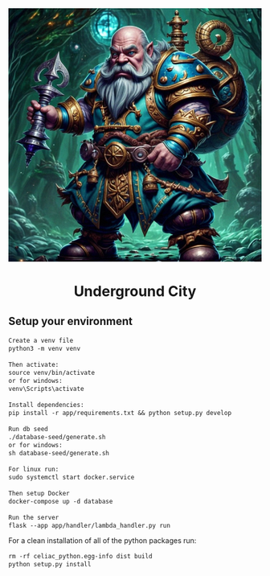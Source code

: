 <div align="center"><img src="./icon.svg" /></div>
<h1 align="center">Underground City</h1>

## Setup your environment

```
Create a venv file
python3 -m venv venv

Then activate:
source venv/bin/activate
or for windows:
venv\Scripts\activate

Install dependencies:
pip install -r app/requirements.txt && python setup.py develop

Run db seed
./database-seed/generate.sh
or for windows:
sh database-seed/generate.sh

For linux run:
sudo systemctl start docker.service

Then setup Docker
docker-compose up -d database

Run the server
flask --app app/handler/lambda_handler.py run
```

For a clean installation of all of the python packages run:
```
rm -rf celiac_python.egg-info dist build
python setup.py install
```
